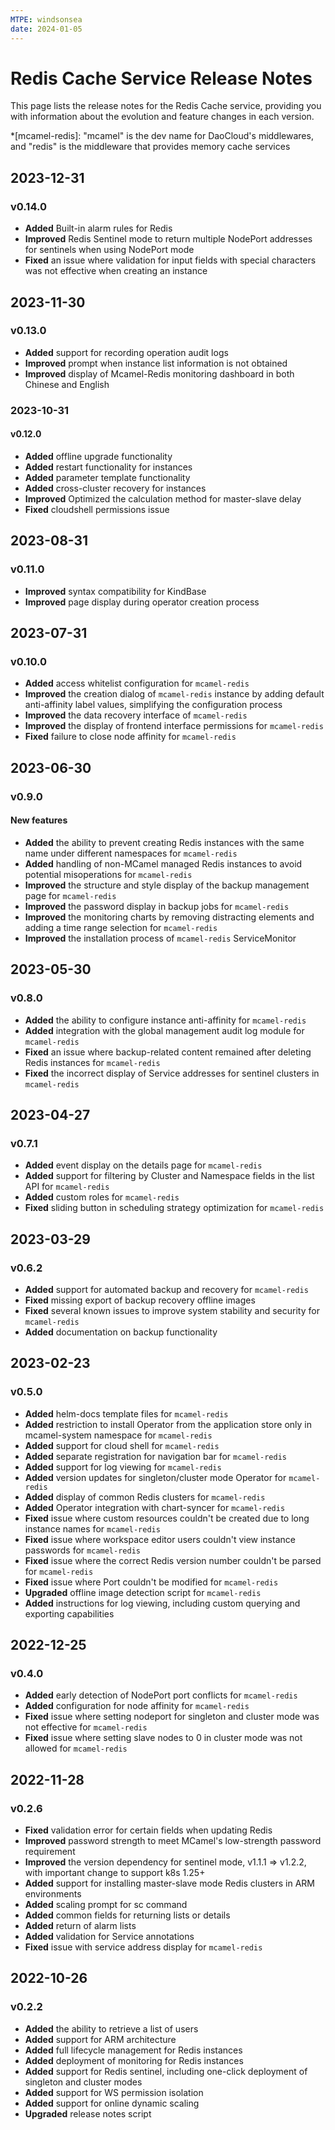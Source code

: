 ```yaml
---
MTPE: windsonsea
date: 2024-01-05
---
```


# Redis Cache Service Release Notes

This page lists the release notes for the Redis Cache service, providing you with information about the evolution and feature changes in each version.

*[mcamel-redis]: "mcamel" is the dev name for DaoCloud's middlewares, and "redis" is the middleware that provides memory cache services

## 2023-12-31

### v0.14.0

- **Added** Built-in alarm rules for Redis
- **Improved** Redis Sentinel mode to return multiple NodePort addresses for sentinels when using NodePort mode
- **Fixed** an issue where validation for input fields with special characters was not effective when creating an instance

## 2023-11-30

### v0.13.0

- **Added** support for recording operation audit logs
- **Improved** prompt when instance list information is not obtained
- **Improved** display of Mcamel-Redis monitoring dashboard in both Chinese and English

### 2023-10-31

#### v0.12.0

- **Added** offline upgrade functionality
- **Added** restart functionality for instances
- **Added** parameter template functionality
- **Added** cross-cluster recovery for instances
- **Improved** Optimized the calculation method for master-slave delay
- **Fixed** cloudshell permissions issue

## 2023-08-31

### v0.11.0

- **Improved** syntax compatibility for KindBase
- **Improved** page display during operator creation process

## 2023-07-31

### v0.10.0

- **Added** access whitelist configuration for `mcamel-redis`
- **Improved** the creation dialog of `mcamel-redis` instance by adding default anti-affinity label values, simplifying the configuration process
- **Improved** the data recovery interface of `mcamel-redis`
- **Improved** the display of frontend interface permissions for `mcamel-redis`
- **Fixed** failure to close node affinity for `mcamel-redis`

## 2023-06-30

### v0.9.0

#### New features

- **Added** the ability to prevent creating Redis instances with the same name under different namespaces for `mcamel-redis`
- **Added** handling of non-MCamel managed Redis instances to avoid potential misoperations for `mcamel-redis`
- **Improved** the structure and style display of the backup management page for `mcamel-redis`
- **Improved** the password display in backup jobs for `mcamel-redis`
- **Improved** the monitoring charts by removing distracting elements and adding a time range selection for `mcamel-redis`
- **Improved** the installation process of `mcamel-redis` ServiceMonitor

## 2023-05-30

### v0.8.0

- **Added** the ability to configure instance anti-affinity for `mcamel-redis`
- **Added** integration with the global management audit log module for `mcamel-redis`
- **Fixed** an issue where backup-related content remained after deleting Redis instances for `mcamel-redis`
- **Fixed** the incorrect display of Service addresses for sentinel clusters in `mcamel-redis`

## 2023-04-27

### v0.7.1

- **Added** event display on the details page for `mcamel-redis`
- **Added** support for filtering by Cluster and Namespace fields in the list API for `mcamel-redis`
- **Added** custom roles for `mcamel-redis`
- **Fixed** sliding button in scheduling strategy optimization for `mcamel-redis`

## 2023-03-29

### v0.6.2

- **Added** support for automated backup and recovery for `mcamel-redis`
- **Fixed** missing export of backup recovery offline images
- **Fixed** several known issues to improve system stability and security for `mcamel-redis`
- **Added** documentation on backup functionality

## 2023-02-23

### v0.5.0

- **Added** helm-docs template files for `mcamel-redis`
- **Added** restriction to install Operator from the application store only in mcamel-system namespace for `mcamel-redis`
- **Added** support for cloud shell for `mcamel-redis`
- **Added** separate registration for navigation bar for `mcamel-redis`
- **Added** support for log viewing for `mcamel-redis`
- **Added** version updates for singleton/cluster mode Operator for `mcamel-redis`
- **Added** display of common Redis clusters for `mcamel-redis`
- **Added** Operator integration with chart-syncer for `mcamel-redis`
- **Fixed** issue where custom resources couldn't be created due to long instance names for `mcamel-redis`
- **Fixed** issue where workspace editor users couldn't view instance passwords for `mcamel-redis`
- **Fixed** issue where the correct Redis version number couldn't be parsed for `mcamel-redis`
- **Fixed** issue where Port couldn't be modified for `mcamel-redis`
- **Upgraded** offline image detection script for `mcamel-redis`
- **Added** instructions for log viewing, including custom querying and exporting capabilities

## 2022-12-25

### v0.4.0

- **Added** early detection of NodePort port conflicts for `mcamel-redis`
- **Added** configuration for node affinity for `mcamel-redis`
- **Fixed** issue where setting nodeport for singleton and cluster mode was not effective for `mcamel-redis`
- **Fixed** issue where setting slave nodes to 0 in cluster mode was not allowed for `mcamel-redis`

## 2022-11-28

### v0.2.6

- **Fixed** validation error for certain fields when updating Redis
- **Improved** password strength to meet MCamel's low-strength password requirement
- **Improved** the version dependency for sentinel mode, v1.1.1 => v1.2.2, with important change to support k8s 1.25+
- **Added** support for installing master-slave mode Redis clusters in ARM environments
- **Added** scaling prompt for sc command
- **Added** common fields for returning lists or details
- **Added** return of alarm lists
- **Added** validation for Service annotations
- **Fixed** issue with service address display for `mcamel-redis`

## 2022-10-26

### v0.2.2

- **Added** the ability to retrieve a list of users
- **Added** support for ARM architecture
- **Added** full lifecycle management for Redis instances
- **Added** deployment of monitoring for Redis instances
- **Added** support for Redis sentinel, including one-click deployment of singleton and cluster modes
- **Added** support for WS permission isolation
- **Added** support for online dynamic scaling
- **Upgraded** release notes script
